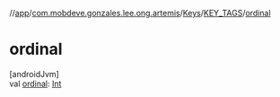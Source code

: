 //[app](../../../../index.md)/[com.mobdeve.gonzales.lee.ong.artemis](../../index.md)/[Keys](../index.md)/[KEY_TAGS](index.md)/[ordinal](ordinal.md)

# ordinal

[androidJvm]\
val [ordinal](ordinal.md): [Int](https://kotlinlang.org/api/latest/jvm/stdlib/kotlin/-int/index.html)
